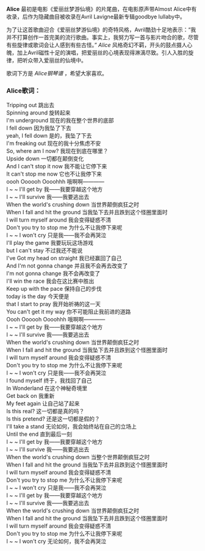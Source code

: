 

**Alice** 最初是电影《爱丽丝梦游仙境》的片尾曲，在电影原声带Almost Alice中有收录，后作为隐藏曲目被收录在Avril
Lavigne最新专辑goodbye lullaby中。

为了让这首歌曲迎合《爱丽丝梦游仙境》的奇特风格，Avril酷劲十足地表示：“我并不打算创作一首完美的流行歌曲。事实上，我努力写一首与影片吻合的歌，尽管有些旋律或歌词会让人感到有些古怪。”
_Alice_ 风格奇幻不羁，开头的鼓点摄人心魄，加上Avril磁性十足的演唱，把爱丽丝的心境表现得淋漓尽致。引人入胜的旋律，把听众带入爱丽丝的仙境中。

歌词下方是 _Alice钢琴谱_ ，希望大家喜欢。

### Alice歌词：

Tripping out 跳出去  
Spinning around 旋转起来  
I'm underground 现在的我在整个世界的底部  
I fell down 因为我坠了下去  
yeah, I fell down 是的，我坠了下去  
I'm freaking out 现在的我十分焦虑不安  
So, where am I now? 我现在到底在哪里？  
Upside down 一切都在颠倒变化  
And I can't stop it now 我不能让它停下来  
It can't stop me now 它也不让我停下来  
oooh Oooooh Oooohhh 哦啊啊————  
I ~ ~ I'll get by 我——我要穿越这个地方  
I ~ ~ I'll survive 我——我要逃出去  
When the world's crushing down 当世界颠倒疯狂之时  
When I fall and hit the ground 当我坠下去并且跌到这个怪圈里面时  
I will turn myself around 我会变得疑惑不清  
Don't you try to stop me 为什么不让我停下来呢  
I ~ ~ I won't cry 只是我——我不会再哭泣  
I'll play the game 我要玩玩这场游戏  
but I can't stay 不过我还不能说  
I've Got my head on straight 我已经赢回了自己  
And I'm not gonna change 并且我不会再去改变了  
I'm not gonna change 我不会再改变了  
I'll win the race 我会在这比赛中胜出  
Keep up with the pace 保持自己的步伐  
today is the day 今天便是  
that I start to pray 我开始祈祷的这一天  
You can't get it my way 你不可能阻止我前进的道路  
Oooh Oooooh Oooohhh 哦啊啊————  
I ~ ~ I'll get by 我——我要穿越这个地方  
I ~ ~ I'll survive 我——我要逃出去  
When the world's crushing down 当世界颠倒疯狂之时  
When I fall and hit the ground 当我坠下去并且跌到这个怪圈里面时  
I will turn myself around 我会变得疑惑不清  
Don't you try to stop me 为什么不让我停下来呢  
I ~ ~ I won't cry 只是我——我不会再哭泣  
I found myself 终于，我找回了自己  
In Wonderland 在这个神秘奇境里  
Get back on 我重新  
My feet again 让自己站了起来  
Is this real? 这一切都是真的吗？  
Is this pretend? 还是这一切都是假的？  
I'll take a stand 无论如何，我会始终站在自己的立场上  
Until the end 直到最后一刻  
I ~ ~ I'll get by 我——我要穿越这个地方  
I ~ ~ I'll survive 我——我要逃出去  
When the world's crushing down 当整个世界颠倒疯狂之时  
When I fall and hit the ground 当我坠下去并且跌到这个怪圈里面时  
I will turn myself around 我会变得疑惑不清  
Don't you try to stop me 为什么不让我停下来呢  
I ~ ~ I won't cry 只是我——我不会再哭泣  
I ~ ~ I'll get by 我——我要穿越这个地方  
I ~ ~ I'll survive 我——我要逃出去  
When the world's crushing down 当世界颠倒疯狂之时  
When I fall and hit the ground 当我坠下去并且跌到这个怪圈里面时  
I will turn myself around 我会变得疑惑不清  
Don't you try to stop me 为什么不让我停下来呢  
I ~ ~ I won't cry 无论如何，我不会再哭泣

